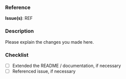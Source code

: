 ### Reference

**Issue(s)**: REF

### Description
Please explain the changes you made here.

### Checklist
- [ ] Extended the README / documentation, if necessary
- [ ] Referenced issue, if necessary